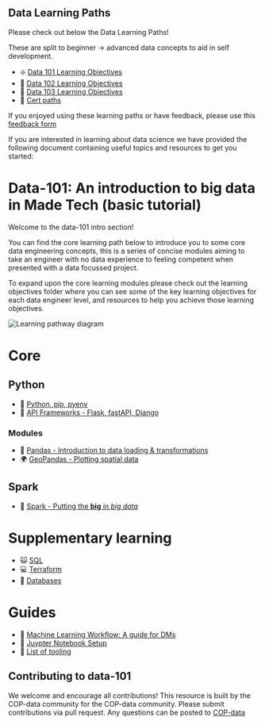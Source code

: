 ## Data Learning Paths

Please check out below the Data Learning Paths!

These are split to beginner -> advanced data concepts to aid in self development.

- :sparkle: [Data 101 Learning Objectives](data_learning_paths/data_101.md)
- :mechanical_arm: [Data 102 Learning Objectives](data_learning_paths/data_102.md)
- :crystal_ball: [Data 103 Learning Objectives](data_learning_paths/data_103.md)
- :floppy_disk: [Cert paths](data_learning_paths/certs.md)

If you enjoyed using these learning paths or have feedback, please use this [feedback form](https://madetech.typeform.com/datalearning)

If you are interested in learning about data science we have provided the following document containing useful topics and resources to get you started:

# Data-101: An introduction to big data in Made Tech (basic tutorial)

Welcome to the data-101 intro section!

You can find the core learning path below to introduce you to some core data engineering concepts, this is a series of concise modules aiming to take an engineer with no data experience to feeling competent when presented with a data focussed project.

To expand upon the core learning modules please check out the learning objectives folder where you can see some of the key learning objectives for each data engineer level, and resources to help you achieve those learning objectives.

![Learning pathway diagram](https://github.com/madetech/data-101/blob/main/images/learningpathway.png?raw=true)

# Core

## Python
 - :snake: [Python, pip, pyenv](modules/core/Python.md)
 - :satellite: [API Frameworks - Flask, fastAPI, Django](modules/core/ApiFrameworks.md)

### Modules
 - :panda_face: [Pandas - Introduction to data loading & transformations](modules/core/Python%20modules/Pandas.md)
 - :earth_africa: [GeoPandas - Plotting spatial data](modules/core/Python%20modules/geopandas.md)

## Spark
 - :sparkler: [Spark - Putting the **big** in *big data*](modules/core/Spark.md)


# Supplementary learning

- :scream_cat: [SQL](modules/supplementary/SQL.md)
- :computer: [Terraform](modules/supplementary/Terraform.md)
- :floppy_disk: [Databases](modules/supplementary/Databases.md)

# Guides
 - :robot: [Machine Learning Workflow: A guide for DMs](guides/machine_learning_workflow.md)
 - :book: [Juypter Notebook Setup](guides/jupyter_setup.md)
-  :pencil: [List of tooling](guides/tooling.md)


## Contributing to data-101
We welcome and encourage all contributions! This resource is built by the COP-data community for the COP-data community.
Please submit contributions via pull request.
Any questions can be posted to [COP-data](https://madetechteam.slack.com/archives/C01PTEPED6G)


